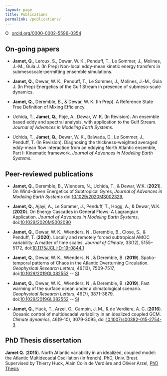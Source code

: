 ```yaml
---
layout: page
title: Publications
permalink: /publications/
---
```


<a href="https://orcid.org/0000-0002-5596-0354" target="orcid.widget" rel="noopener noreferrer" style="vertical-align:top;"><img src="https://orcid.org/sites/default/files/images/orcid_16x16.png" style="width:1em;margin-right:.5em;" alt="ORCID iD icon">orcid.org/0000-0002-5596-0354</a>


## On-going papers
 - **Jamet, Q.**, Leroux, S., Dewar, W. K., Penduff, T., Le Sommer, J., Molines, J.-M., Gula J. (In Prep) Non-local eddy-mean kinetic energy transfers in submesoscale-permitting ensemble simulations.

 - **Jamet, Q.**, Dewar, W. K., Penduff, T., Le Sommer, J., Molines, J.-M., Gula J. (In Prep) Energetics of the Gulf Stream in presence of submeso-scale dynamics.

 - **Jamet, Q.**, Deremble, B., & Dewar, W. K. (In Prep). A Reference State Free Definition of Mixing Efficiency.

- Uchida, T., **Jamet, Q.**, Poje, A., Dewar, W. K. (In Revision). An ensemble based eddy and spectral analysis, with application to the Gulf Stream. *Journal of Advances in Modeling Earth Systems*.

 - Uchida, T., **Jamet, Q.**, Dewar, W. K., Balwada, D., Le Sommer, J., Penduff, T. (In Revision). Diagnosing the thickness-weighted averaged eddy-mean flow interaction from an eddying North Atlantic ensemble, Part I: Kinematic framework. *Journal of Advances in Modeling Earth Systems*.

## Peer-reviewed publications

 - **Jamet, Q.**, Deremble, B., Wienders, N., Uchida, T., & Dewar, W.K. (**2021**). On Wind-driven Energetics of Subtropical Gyres, *Journal of Advances in Modeling Earth Systems* doi:[10.1029/2020MS002329.](http://ocean.fsu.edu/~qjamet/share/files/Jamet_etal_JAMES2021.pdf)

 - **Jamet, Q.**, Ajayi, A., Le Sommer, J., Penduff, T., Hogg, A., & Dewar, W.K. (**2020**). On Energy Cascades in General Flows: A Lagrangian Application. *Journal of Advances in Modeling Earth Systems*, doi:[10.1029/2020MS002090](http://ocean.fsu.edu/~qjamet/share/files/Jamet_etal_JAMES2020.pdf)

 - **Jamet, Q.**, Dewar, W. K., Wienders, N., Deremble, B., Close, S., & Penduff, T. (**2020**). Locally and remotely forced subtropical AMOC variability: A matter of time scales. *Journal of Climate*, 33(12), 5155–5172, doi:[10.1175/JCLI-D-19-0844.1](https://journals.ametsoc.org/doi/pdf/10.1175/JCLI-D-19-0844.1)
 
 - **Jamet, Q.**, Dewar, W. K., Wienders, N., & Deremble, B. (**2019**). Spatio-temporal patterns of Chaos in the Atlantic Overturning Circulation. *Geophysical Research Letters*, 46(13), 7509-7517, doi:[10.1029/2019GL082552](http://ocean.fsu.edu/~qjamet/share/files/Jamet_etal_GRL2019b.pdf) -- [SI](http://ocean.fsu.edu/~qjamet/share/files/Jamet_etal_GRL2019b_SI.pdf)

 - **Jamet, Q.**, Dewar, W. K., Wienders, N., & Deremble, B. (**2019**). Fast warming of the surface ocean under a climatological scenario. *Geophysical Research Letters*, 46(7), 3871-3879, doi:[10.1029/2019GL082552](http://ocean.fsu.edu/~qjamet/share/files/Jamet_etal_GRL2019.pdf) -- [SI](http://ocean.fsu.edu/~qjamet/share/files/Jamet_etal_GRL2019_SI.pdf)

 - **Jamet, Q.**, Huck, T., Arzel, O., Campin, J. M., & de Verdière, A. C. (**2016**). Oceanic control of multidecadal variability in an idealized coupled GCM. *Climate dynamics*, 46(9-10), 3079-3095, doi:[10.1007/s00382-015-2754-3](http://ocean.fsu.edu/~qjamet/share/files/Jamet_etal_CD2015.pdf)

## PhD Thesis dissertation
**Jamet Q.**  (**2015**). North Atlantic variability in an idealized, coupled model: the Atlantic Multidecadal Oscillation  (in french). PhD, Univ. Brest. Supervised by Thierry Huck, Alain Colin de Verdière and Olivier Arzel, [PhD Thesis](http://ocean.fsu.edu/~qjamet/share/files/These_JametQ_Final.pdf)

